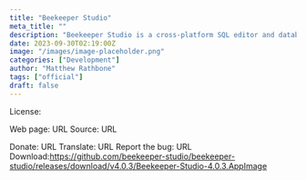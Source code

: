 ```yaml
---
title: "Beekeeper Studio"
meta_title: ""
description: "Beekeeper Studio is a cross-platform SQL editor and database manager"
date: 2023-09-30T02:19:00Z
image: "/images/image-placeholder.png"
categories: ["Development"]
author: "Matthew Rathbone"
tags: ["official"]
draft: false
---
```



License:

Web page: URL
Source: URL

Donate: URL
Translate: URL
Report the bug: URL
Download:https://github.com/beekeeper-studio/beekeeper-studio/releases/download/v4.0.3/Beekeeper-Studio-4.0.3.AppImage
